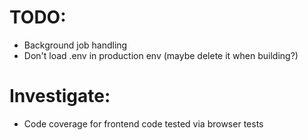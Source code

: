 # TODO:

- Background job handling
- Don't load .env in production env (maybe delete it when building?)

# Investigate:

- Code coverage for frontend code tested via browser tests
